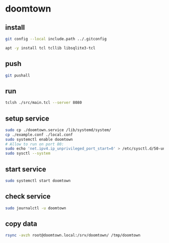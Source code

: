 # doomtown

## install

```bash
git config --local include.path ../.gitconfig
```

```bash
apt -y install tcl tcllib libsqlite3-tcl
```

## push

```bash
git pushall
```

## run

```bash
tclsh ./src/main.tcl --server 8080
```

## setup service

```bash
sudo cp ./doomtown.service /lib/systemd/system/
cp ./example.conf ./local.conf
sudo systemctl enable doomtown
# Allow to run on port 80:
sudo echo 'net.ipv4.ip_unprivileged_port_start=0' > /etc/sysctl.d/50-unprivileged-ports.conf
sudo sysctl --system
```

## start service

```bash
sudo systemctl start doomtown
```

## check service

```bash
sudo journalctl -u doomtown
```

## copy data

```bash
rsync -avzh root@doomtown.local:/srv/doomtown/ /tmp/doomtown
```